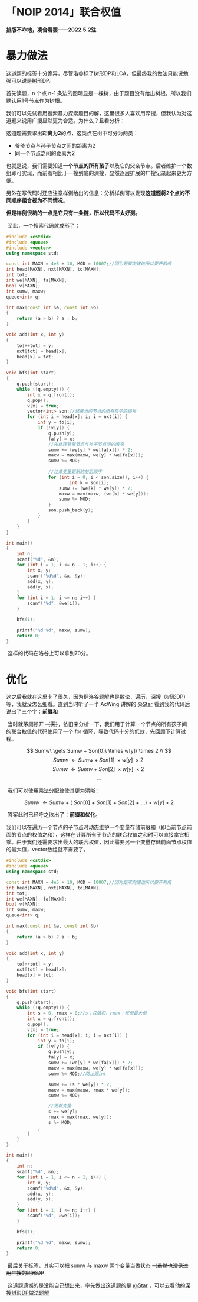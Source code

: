 # 「NOIP 2014」联合权值

**排版不咋地，凑合看罢——2022.5.2注**

# 暴力做法


  这道题的标签十分诡异，尽管洛谷标了树形DP和LCA，但最终我的做法只能说勉强可以说是树形DP。
 	
  首先读题，n 个点 n-1 条边的图明显是一棵树，由于题目没有给出树根，所以我们默认用1号节点作为树根。
 	
  我们可以先试着用搜索暴力探索题目的解，这里很多人喜欢用深搜，但我认为对这道题来说用广搜显然更为合适。为什么？且看分析：

​	这道题需要求出**距离为2**的点，这类点在树中可分为两类：

  - 爷爷节点与孙子节点之间的距离为2
  - 同一个节点之间的距离为2

​	也就是说，我们需要知道**一个节点的所有孩子**以及它的父亲节点。后者维护一个数组即可实现，而前者相比于一搜到底的深搜，显然逐层扩展的广搜记录起来更为方便。

​	另外在写代码时还应注意样例给出的信息：分析样例可以发现**这道题将2个点的不同顺序组合视为不同情况**。

**但是样例很坑的一点是它只有一条链，所以代码不太好测。**

​	至此，一个搜索代码就成形了：

```cpp
#include <cstdio>
#include <queue>
#include <vector>
using namespace std;

const int MAXN = 4e5 + 10, MOD = 10007;//因为是双向建边所以要开两倍
int head[MAXN], nxt[MAXN], to[MAXN];
int tot;
int we[MAXN], fa[MAXN];
bool v[MAXN];
int sumw, maxw;
queue<int> q;

int max(const int &a, const int &b)
{
    return (a > b) ? a : b;
}

void add(int x, int y)
{
    to[++tot] = y;
    nxt[tot] = head[x];
    head[x] = tot;
}

void bfs(int start)
{
    q.push(start);
    while (!q.empty()) {
        int x = q.front();
        q.pop();
        v[x] = true;
        vector<int> son;//记录当前节点的所有孩子的编号
        for (int i = head[x]; i; i = nxt[i]) {
            int y = to[i];
            if (!v[y]) {
                q.push(y);
                fa[y] = x;
                //先处理爷爷节点与孙子节点间的情况
                sumw += (we[y] * we[fa[x]]) * 2;
                maxw = max(maxw, we[y] * we[fa[x]]);
                sumw %= MOD;
                
		        //注意变量更新的前后顺序
                for (int i = 0; i < son.size(); i++) {
                        int k = son[i];
                	sumw += (we[k] * we[y]) * 2;
                	maxw = max(maxw, (we[k] * we[y]));
                	sumw %= MOD;
                }
                son.push_back(y);
            }
        }
    }
}

int main()
{
    int n;
    scanf("%d", &n);
    for (int i = 1; i <= n - 1; i++) {
        int x, y;
        scanf("%d%d", &x, &y);
        add(x, y);
        add(y, x);
    }
    for (int i = 1; i <= n; i++) {
        scanf("%d", &we[i]);
    }

    bfs(1);

    printf("%d %d", maxw, sumw);
    return 0;
}

```

​	这样的代码在洛谷上可以拿到70分。

# 优化

​	这之后我就在这里卡了很久，因为翻洛谷题解也是数论，遍历，深搜（树形DP）等，我就没怎么细看。直到当时听了一半 AcWing 讲解的 [@Star](http://oj.hyoicloud.cn/user/176) 
 看到我的代码后说出了三个字：**前缀和**

​	当时就茅厕顿开 ~~（雾）~~，依旧来分析一下，我们用于计算一个节点的所有孩子间的联合权值的代码使用了一个 for 循环，导致代码十分的低效，先回顾下计算过程。

$$
Sumw\ \gets Sumw + Son[0]\ \times w[y]\ \times 2  \\
$$
$$
Sumw\ \gets Sumw + Son[1]\ \times w[y]\ \times 2  \
$$
$$
Sumw\ \gets Sumw + Son[2]\ \times w[y]\ \times 2  \
$$
$$
\dots
$$

​	我们可以使用乘法分配律使其更为清晰：

$$
Sumw \ \gets Sumw + (\ Son[0]\ + \ Son[1]\ +\ Son[2]\ +\ ...)\ \times \ w[y]\ \times \ 2
$$

​	答案此时已经呼之欲出了：**前缀和优化**。

​	我们可以在遍历一个节点的子节点时动态维护一个变量存储前缀和（即当前节点前面的节点的权值之和），这样在计算所有子节点的联合权值之和时可以直接拿它相乘。由于我们还需要求出最大的联合权值，因此需要另一个变量存储前面节点权值的最大值，vector数组就不需要了。

```cpp
#include <cstdio>
#include <queue>
using namespace std;

const int MAXN = 4e5 + 10, MOD = 10007;//因为是双向建边所以要开两倍
int head[MAXN], nxt[MAXN], to[MAXN];
int tot;
int we[MAXN], fa[MAXN];
bool v[MAXN];
int sumw, maxw;
queue<int> q;

int max(const int &a, const int &b)
{
    return (a > b) ? a : b;
}

void add(int x, int y)
{
    to[++tot] = y;
    nxt[tot] = head[x];
    head[x] = tot;
}

void bfs(int start)
{
    q.push(start);
    while (!q.empty()) {
        int s = 0, rmax = 0;//s：权值和，rmax：权值最大值
        int x = q.front();
        q.pop();
        v[x] = true;
        for (int i = head[x]; i; i = nxt[i]) {
            int y = to[i];
            if (!v[y]) {
                q.push(y);
                fa[y] = x;
                sumw += (we[y] * we[fa[x]]) * 2;
                maxw = max(maxw, we[y] * we[fa[x]]);
                sumw %= MOD;//防止爆int

                sumw += (s * we[y]) * 2;
                maxw = max(maxw, rmax * we[y]);
                sumw %= MOD;

                //更新变量
                s += we[y];
                rmax = max(rmax, we[y]);
                s %= MOD;
            }
        }
    }
}

int main()
{
    int n;
    scanf("%d", &n);
    for (int i = 1; i <= n - 1; i++) {
        int x, y;
        scanf("%d%d", &x, &y);
        add(x, y);
        add(y, x);
    }
    for (int i = 1; i <= n; i++) {
        scanf("%d", &we[i]);
    }

    bfs(1);

    printf("%d %d", maxw, sumw);
    return 0;
}
```

​	最后关于标签，其实可以把 sumw 与 maxw 两个变量当做状态 ~~（虽然也没见过用广搜的树形DP~~

​	这道题遗憾的是没能自己想出来，率先做出这道题的是 [@Star](http://oj.hyoicloud.cn/user/176) ，可以去看他的[深搜树形DP做法题解](http://oj.hyoicloud.cn/article/95)